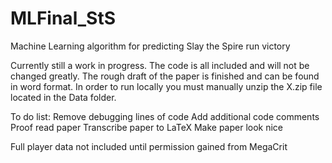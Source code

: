 # MLFinal_StS
Machine Learning algorithm for predicting Slay the Spire run victory

Currently still a work in progress.  The code is all included and will not be changed greatly.  The rough draft of the paper is finished and can be found in word format.  In order to run locally you must manually unzip the X.zip file located in the Data folder.

To do list:
Remove debugging lines of code
Add additional code comments
Proof read paper
Transcribe paper to LaTeX
Make paper look nice

Full player data not included until permission gained from MegaCrit
